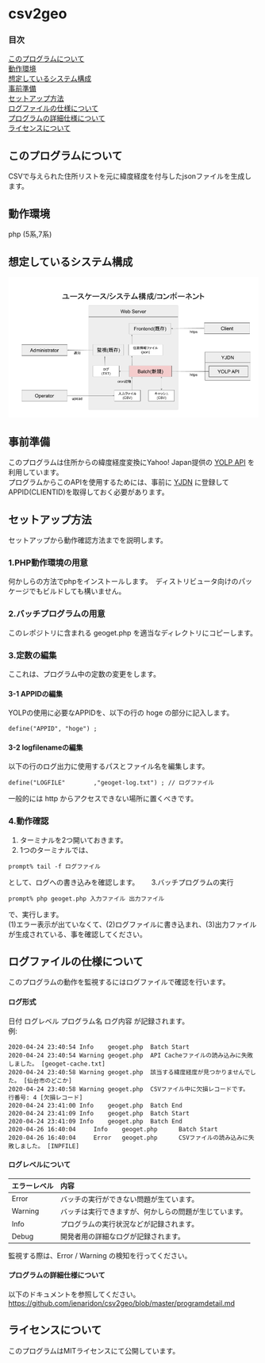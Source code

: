 # csv2geo

### 目次
[このプログラムについて](#mokuji001)  
[動作環境](#mokuji101)  
[想定しているシステム構成](#mokuji201)  
[事前準備](#mokuji301)  
[セットアップ方法](#mokuji401)  
[ログファイルの仕様について](#mokuji501)  
[プログラムの詳細仕様について](#mokuji601)  
[ライセンスについて](#mokuji002)  

<a id="mokuji001"></a>
## このプログラムについて
CSVで与えられた住所リストを元に緯度経度を付与したjsonファイルを生成します。

<a id="mokuji101"></a>
## 動作環境
php (5系,7系)

<a id="mokuji201"></a>
## 想定しているシステム構成
![diagram](systemdialog.png)

<a id="mokuji301"></a>
## 事前準備
このプログラムは住所からの緯度経度変換にYahoo! Japan提供の [YOLP API](https://developer.yahoo.co.jp/webapi/map/openlocalplatform/v1/geocoder.html) を利用しています。  
プログラムからこのAPIを使用するためには、事前に [YJDN](https://developer.yahoo.co.jp/) に登録してAPPID(CLIENTID)を取得しておく必要があります。  

<a id="mokuji401"></a>
## セットアップ方法
セットアップから動作確認方法までを説明します。

### 1.PHP動作環境の用意  
何かしらの方法でphpをインストールします。　ディストリビュータ向けのパッケージでもビルドしても構いません。
### 2.バッチプログラムの用意  
このレポジトリに含まれる geoget.php を適当なディレクトリにコピーします。
### 3.定数の編集  
ここれは、プログラム中の定数の変更をします。
#### 3-1 APPIDの編集  
YOLPの使用に必要なAPPIDを、以下の行の hoge の部分に記入します。  
```
define("APPID", "hoge") ;
```
#### 3-2 logfilenameの編集
以下の行のログ出力に使用するパスとファイル名を編集します。  
```
define("LOGFILE"        ,"geoget-log.txt") ; // ログファイル
```
一般的には http からアクセスできない場所に置くべきです。
### 4.動作確認
1. ターミナルを2つ開いておきます。  
2. 1つのターミナルでは、　　
```
prompt% tail -f ログファイル
```
として、ログへの書き込みを確認します。　　
3.バッチプログラムの実行　　
```
prompt% php geoget.php 入力ファイル 出力ファイル
```
で、実行します。  
(1)エラー表示が出ていなくて、(2)ログファイルに書き込まれ、(3)出力ファイルが生成されている、事を確認してください。


<a id="mokuji501"></a>
## ログファイルの仕様について
このプログラムの動作を監視するにはログファイルで確認を行います。  
#### ログ形式
日付 ログレベル プログラム名 ログ内容 が記録されます。  
例:  
```
2020-04-24 23:40:54	Info	geoget.php	Batch Start
2020-04-24 23:40:54	Warning	geoget.php	API Cacheファイルの読み込みに失敗しました。 [geoget-cache.txt]
2020-04-24 23:40:58	Warning	geoget.php	該当する緯度経度が見つかりませんでした。 [仙台市のどこか]
2020-04-24 23:40:58	Warning	geoget.php	CSVファイル中に欠損レコードです。 行番号: 4 [欠損レコード]
2020-04-24 23:41:00	Info	geoget.php	Batch End
2020-04-24 23:41:09	Info	geoget.php	Batch Start
2020-04-24 23:41:09	Info	geoget.php	Batch End
2020-04-26 16:40:04     Info    geoget.php      Batch Start
2020-04-26 16:40:04     Error   geoget.php      CSVファイルの読み込みに失敗しました。 [INPFILE]
```
#### ログレベルについて

|エラーレベル|内容|
|:---|:---|
| Error   | バッチの実行ができない問題が生ています。              |
| Warning | バッチは実行できますが、何かしらの問題が生じています。 |
| Info    | プログラムの実行状況などが記録されます。              |
| Debug   | 開発者用の詳細なログが記録されます。                  |

監視する際は、Error / Warning の検知を行ってください。

<a id="mokuji601"></a>
#### プログラムの詳細仕様について
以下のドキュメントを参照してください。  
https://github.com/ienaridon/csv2geo/blob/master/programdetail.md

<a id="mokuji002"></a>
## ライセンスについて
このプログラムはMITライセンスにて公開しています。
